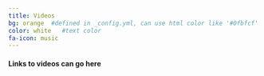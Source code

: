 ```yaml
---
title: Videos
bg: orange  #defined in _config.yml, can use html color like '#0fbfcf'
color: white   #text color
fa-icon: music
---
```


#### Links to videos can go here